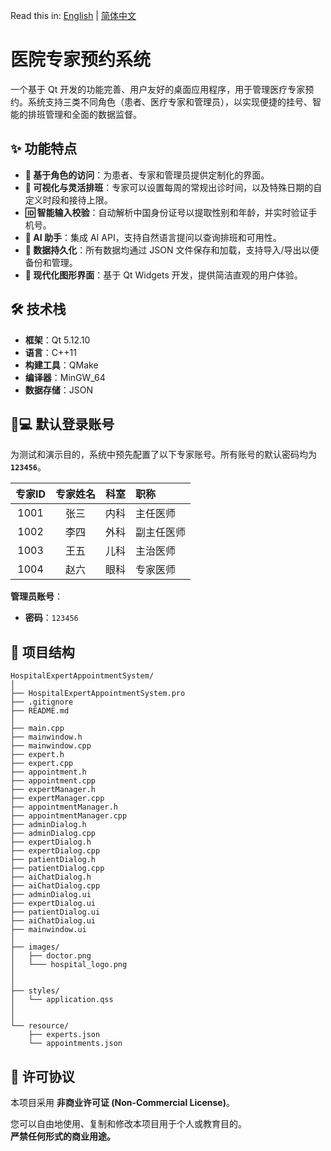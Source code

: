 Read this in: [English](README.md) | [简体中文](README.zh.md)

# 医院专家预约系统

一个基于 Qt 开发的功能完善、用户友好的桌面应用程序，用于管理医疗专家预约。系统支持三类不同角色（患者、医疗专家和管理员），以实现便捷的挂号、智能的排班管理和全面的数据监督。

## ✨ 功能特点

-   **👥 基于角色的访问**：为患者、专家和管理员提供定制化的界面。  
-   **📅 可视化与灵活排班**：专家可以设置每周的常规出诊时间，以及特殊日期的自定义时段和接待上限。  
-   **🆔 智能输入校验**：自动解析中国身份证号以提取性别和年龄，并实时验证手机号。  
-   **🤖 AI 助手**：集成 AI API，支持自然语言提问以查询排班和可用性。  
-   **💾 数据持久化**：所有数据均通过 JSON 文件保存和加载，支持导入/导出以便备份和管理。  
-   **🎨 现代化图形界面**：基于 Qt Widgets 开发，提供简洁直观的用户体验。  

## 🛠️ 技术栈

-   **框架**：Qt 5.12.10  
-   **语言**：C++11  
-   **构建工具**：QMake  
-   **编译器**：MinGW_64  
-   **数据存储**：JSON  

## 👨💻 默认登录账号

为测试和演示目的，系统中预先配置了以下专家账号。所有账号的默认密码均为 **`123456`**。  

| 专家ID | 专家姓名 | 科室 | 职称       |
| :----: | :------: | :--: | :--------- |
|  1001  |   张三   | 内科 | 主任医师   |
|  1002  |   李四   | 外科 | 副主任医师 |
|  1003  |   王五   | 儿科 | 主治医师   |
|  1004  |   赵六   | 眼科 | 专家医师   |

**管理员账号**：  

-   **密码**：`123456`  

## 📁 项目结构

```
HospitalExpertAppointmentSystem/  
│
├── HospitalExpertAppointmentSystem.pro    
├── .gitignore                            
├── README.md                         
│
├── main.cpp                          
├── mainwindow.h                     
├── mainwindow.cpp                      
├── expert.h                           
├── expert.cpp                         
├── appointment.h                    
├── appointment.cpp                   
├── expertManager.h                   
├── expertManager.cpp               
├── appointmentManager.h               
├── appointmentManager.cpp              
├── adminDialog.h                      
├── adminDialog.cpp                   
├── expertDialog.h                     
├── expertDialog.cpp                   
├── patientDialog.h                 
├── patientDialog.cpp                 
├── aiChatDialog.h  
├── aiChatDialog.cpp                  
├── adminDialog.ui
├── expertDialog.ui
├── patientDialog.ui
├── aiChatDialog.ui
├── mainwindow.ui
│
├── images/
│   ├── doctor.png                    
│   └─── hospital_logo.png             
│   
│
├── styles/    
│   └── application.qss
│   
│
└── resource/                      
    ├── experts.json                 
    └── appointments.json         
```

## 📄 许可协议

本项目采用 **非商业许可证 (Non-Commercial License)**。  

您可以自由地使用、复制和修改本项目用于个人或教育目的。  
**严禁任何形式的商业用途。**